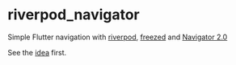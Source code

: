 # riverpod_navigator
Simple Flutter navigation with [riverpod](https://riverpod.dev/), [freezed](https://github.com/rrousselGit/freezed) 
and  [Navigator 2.0](https://medium.com/flutter/learning-flutters-new-navigation-and-routing-system-7c9068155ade)

See the [idea](/examples/riverpod_navigator_idea/) first.

